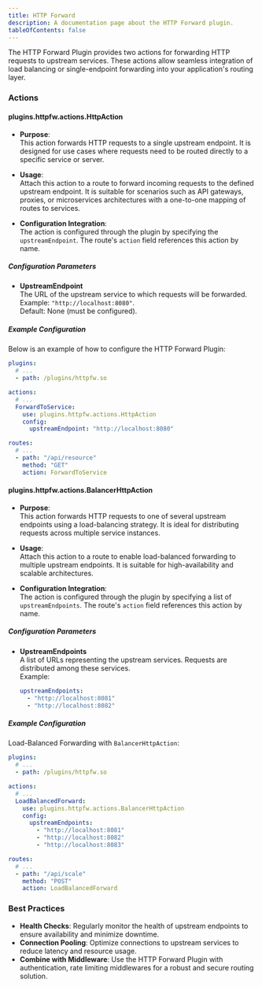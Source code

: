 ```yaml
---
title: HTTP Forward
description: A documentation page about the HTTP Forward plugin.
tableOfContents: false
---
```


The HTTP Forward Plugin provides two actions for forwarding HTTP requests to upstream services. These actions allow seamless integration of load balancing or single-endpoint forwarding into your application's routing layer.

### Actions

#### plugins.httpfw.actions.HttpAction

- **Purpose**:  
  This action forwards HTTP requests to a single upstream endpoint. It is designed for use cases where requests need to be routed directly to a specific service or server.

- **Usage**:  
  Attach this action to a route to forward incoming requests to the defined upstream endpoint. It is suitable for scenarios such as API gateways, proxies, or microservices architectures with a one-to-one mapping of routes to services.

- **Configuration Integration**:  
  The action is configured through the plugin by specifying the `upstreamEndpoint`. The route's `action` field references this action by name.

##### Configuration Parameters

- **UpstreamEndpoint**  
  The URL of the upstream service to which requests will be forwarded.  
  Example: `"http://localhost:8080"`.  
  Default: None (must be configured).

##### Example Configuration

Below is an example of how to configure the HTTP Forward Plugin:

```yaml title="plugins.yaml"
plugins:
  # ...
  - path: /plugins/httpfw.so
```

```yaml title="actions.yaml"
actions:
  # ...
  ForwardToService:
    use: plugins.httpfw.actions.HttpAction
    config:
      upstreamEndpoint: "http://localhost:8080"
```

```yaml title="routes.yaml"
routes:
  # ...
  - path: "/api/resource"
    method: "GET"
    action: ForwardToService
```

#### plugins.httpfw.actions.BalancerHttpAction

- **Purpose**:  
  This action forwards HTTP requests to one of several upstream endpoints using a load-balancing strategy. It is ideal for distributing requests across multiple service instances.

- **Usage**:  
  Attach this action to a route to enable load-balanced forwarding to multiple upstream endpoints. It is suitable for high-availability and scalable architectures.

- **Configuration Integration**:  
  The action is configured through the plugin by specifying a list of `upstreamEndpoints`. The route's `action` field references this action by name.

##### Configuration Parameters

- **UpstreamEndpoints**  
  A list of URLs representing the upstream services. Requests are distributed among these services.  
  Example:
  ```yaml
  upstreamEndpoints:
    - "http://localhost:8081"
    - "http://localhost:8082"
  ```

##### Example Configuration

Load-Balanced Forwarding with `BalancerHttpAction`:

```yaml title="plugins.yaml"
plugins:
  # ...
  - path: /plugins/httpfw.so
```

```yaml title="actions.yaml"
actions:
  # ...
  LoadBalancedForward:
    use: plugins.httpfw.actions.BalancerHttpAction
    config:
      upstreamEndpoints:
        - "http://localhost:8081"
        - "http://localhost:8082"
        - "http://localhost:8083"
```

```yaml title="routes.yaml"
routes:
  # ...
  - path: "/api/scale"
    method: "POST"
    action: LoadBalancedForward
```

### Best Practices

- **Health Checks**: Regularly monitor the health of upstream endpoints to ensure availability and minimize downtime.
- **Connection Pooling**: Optimize connections to upstream services to reduce latency and resource usage.
- **Combine with Middleware**: Use the HTTP Forward Plugin with authentication, rate limiting middlewares for a robust and secure routing solution.
